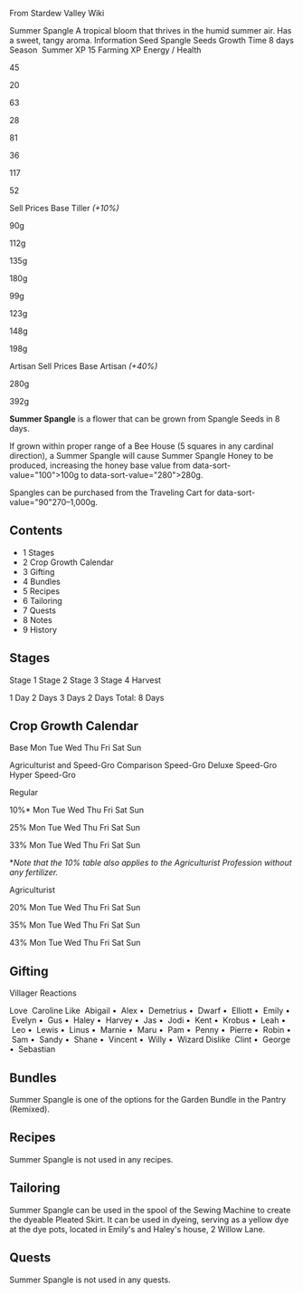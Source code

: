 From Stardew Valley Wiki

Summer Spangle A tropical bloom that thrives in the humid summer air. Has a sweet, tangy aroma. Information Seed Spangle Seeds Growth Time 8 days Season  Summer XP 15 Farming XP Energy / Health

45

20

63

28

81

36

117

52

Sell Prices Base Tiller *(+10%)*

90g

112g

135g

180g

99g

123g

148g

198g

Artisan Sell Prices Base Artisan *(+40%)*

280g

392g

**Summer Spangle** is a flower that can be grown from Spangle Seeds in 8 days.

If grown within proper range of a Bee House (5 squares in any cardinal direction), a Summer Spangle will cause Summer Spangle Honey to be produced, increasing the honey base value from data-sort-value="100"&gt;100g to data-sort-value="280"&gt;280g.

Spangles can be purchased from the Traveling Cart for data-sort-value="90"270–1,000g.

## Contents

- 1 Stages
- 2 Crop Growth Calendar
- 3 Gifting
- 4 Bundles
- 5 Recipes
- 6 Tailoring
- 7 Quests
- 8 Notes
- 9 History

## Stages

Stage 1 Stage 2 Stage 3 Stage 4 Harvest

1 Day 2 Days 3 Days 2 Days Total: 8 Days

## Crop Growth Calendar

Base Mon Tue Wed Thu Fri Sat Sun

Agriculturist and Speed-Gro Comparison Speed-Gro Deluxe Speed-Gro Hyper Speed-Gro

Regular

10%* Mon Tue Wed Thu Fri Sat Sun

25% Mon Tue Wed Thu Fri Sat Sun

33% Mon Tue Wed Thu Fri Sat Sun

\**Note that the 10% table also applies to the Agriculturist Profession without any fertilizer.*

Agriculturist

20% Mon Tue Wed Thu Fri Sat Sun

35% Mon Tue Wed Thu Fri Sat Sun

43% Mon Tue Wed Thu Fri Sat Sun

## Gifting

Villager Reactions

Love  Caroline Like  Abigail •  Alex •  Demetrius •  Dwarf •  Elliott •  Emily •  Evelyn •  Gus •  Haley •  Harvey •  Jas •  Jodi •  Kent •  Krobus •  Leah •  Leo •  Lewis •  Linus •  Marnie •  Maru •  Pam •  Penny •  Pierre •  Robin •  Sam •  Sandy •  Shane •  Vincent •  Willy •  Wizard Dislike  Clint •  George •  Sebastian

## Bundles

Summer Spangle is one of the options for the Garden Bundle in the Pantry (Remixed).

## Recipes

Summer Spangle is not used in any recipes.

## Tailoring

Summer Spangle can be used in the spool of the Sewing Machine to create the dyeable Pleated Skirt. It can be used in dyeing, serving as a yellow dye at the dye pots, located in Emily's and Haley's house, 2 Willow Lane.

## Quests

Summer Spangle is not used in any quests.